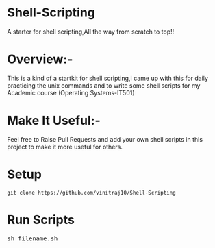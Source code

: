 # Shell-Scripting
A starter for shell scripting,All the way from scratch to top!!

# Overview:-
This is a kind of a startkit for shell scripting,I came up with this for daily practicing the unix commands and to write some shell scripts for my Academic course (Operating Systems-IT501)

# Make It Useful:-
Feel free to Raise Pull Requests and add your own shell scripts in this project to make it more useful for others.

# Setup
```
git clone https://github.com/vinitraj10/Shell-Scripting
```
# Run Scripts
<pre>sh filename.sh</pre>
